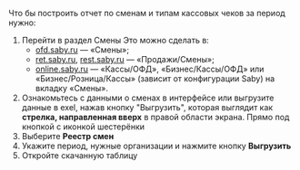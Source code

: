 Что бы построить отчет по сменам и типам кассовых чеков за период нужно:
1. Перейти в раздел Смены
   Это можно сделать в:
	- [ofd.saby.ru](https://ofd.saby.ru/page/ofd-shift) — «Смены»;
	- [ret.saby.ru](https://ret.saby.ru/page/ofd-shift), [rest.saby.ru](https://rest.saby.ru/page/ofd-shift) — «Продажи/Смены»;
	- [online.saby.ru](https://online.saby.ru/page/ofd-shift) — «Кассы/ОФД», «Бизнес/Кассы/ОФД» или «Бизнес/Розница/Кассы» (зависит от конфигурации Saby) на вкладку «Смены».
2. Ознакомьтесь с данными о сменах в интерфейсе или выгрузите данные в exel, нажав кнопку "Выгрузить", которая выглядит как **стрелка, направленная вверх** в правой области экрана. Прямо под кнопкой с иконкой шестерёнки
3. Выберите **Реестр смен** 
4. Укажите период, нужные организации и нажмите кнопку **Выгрузить**
5. Откройте скачанную таблицу
